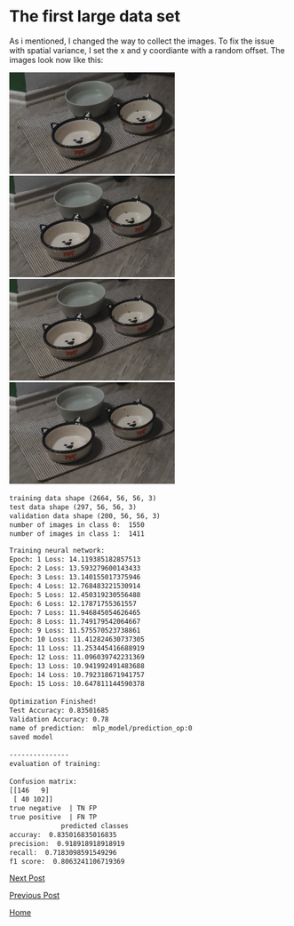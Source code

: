 # The first large data set

As i mentioned, I changed the way to collect the images. To fix the issue with spatial variance, I set the x and y coordiante with a random offset. The images look now like this:


![Figure 1](/images/2018-12-01/1.png) ![Figure 1](/images/2018-12-01/2.png)
![Figure 1](/images/2018-12-01/3.png) ![Figure 1](/images/2018-12-01/4.png)


```console
training data shape (2664, 56, 56, 3)
test data shape (297, 56, 56, 3)
validation data shape (200, 56, 56, 3)
number of images in class 0:  1550
number of images in class 1:  1411
```

```console
Training neural network:
Epoch: 1 Loss: 14.119385182857513
Epoch: 2 Loss: 13.593279600143433
Epoch: 3 Loss: 13.140155017375946
Epoch: 4 Loss: 12.768483221530914
Epoch: 5 Loss: 12.450319230556488
Epoch: 6 Loss: 12.17871755361557
Epoch: 7 Loss: 11.946845054626465
Epoch: 8 Loss: 11.749179542064667
Epoch: 9 Loss: 11.575570523738861
Epoch: 10 Loss: 11.412824630737305
Epoch: 11 Loss: 11.253445416688919
Epoch: 12 Loss: 11.096039742231369
Epoch: 13 Loss: 10.941992491483688
Epoch: 14 Loss: 10.792318671941757
Epoch: 15 Loss: 10.647811144590378

Optimization Finished!
Test Accuracy: 0.83501685
Validation Accuracy: 0.78
name of prediction:  mlp_model/prediction_op:0
saved model

---------------
evaluation of training:

Confusion matrix:
[[146   9]
 [ 40 102]]
true negative  | TN FP
true positive  | FN TP
             predicted classes
accuray:  0.835016835016835
precision:  0.918918918918919
recall:  0.7183098591549296
f1 score:  0.8063241106719369

```



[Next Post](https://felix-ha.github.io/2018/12/03/next_steps)

[Previous Post](https://felix-ha.github.io/2018/12/01/first_network)

[Home](https://felix-ha.github.io)
